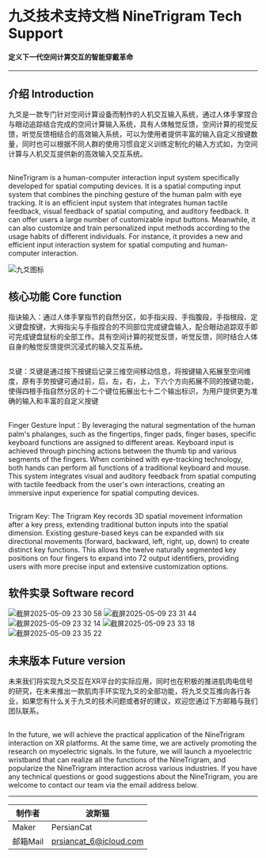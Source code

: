 九爻技术支持文档 NineTrigram Tech Support
===========================
#### 定义下一代空间计算交互的智能穿戴革命
****
## 介绍 Introduction
  九爻是一款专门针对空间计算设备而制作的人机交互输入系统，通过人体手掌捏合与眼动追踪结合完成的空间计算输入系统，具有人体触觉反馈，空间计算的视觉反馈，听觉反馈相结合的高效输入系统，可以为使用者提供丰富的输入自定义按键数量，同时也可以根据不同人群的使用习惯自定义训练定制化的输入方式如，为空间计算与人机交互提供新的高效输入交互系统。
##
   NineTrigram is a human-computer interaction input system specifically developed for spatial computing devices. It is a spatial computing input system that combines the pinching gesture of the human palm with eye tracking. It is an efficient input system that integrates human tactile feedback, visual feedback of spatial computing, and auditory feedback. It can offer users a large number of customizable input buttons. Meanwhile, it can also customize and train personalized input methods according to the usage habits of different individuals. For instance, it provides a new and efficient input interaction system for spatial computing and human-computer interaction.

  ![九爻图标](https://github.com/user-attachments/assets/1f46393c-7216-47cb-a94d-dca53e99375f)
## 核心功能 Core function
  指诀输入：通过人体手掌指节的自然分区，如手指尖段、手指腹段，手指根段、定义键盘按键，大拇指尖与手指捏合的不同部位完成键盘输入，配合眼动追踪双手即可完成键盘鼠标的全部工作。具有空间计算的视觉反馈，听觉反馈，同时结合人体自身的触觉反馈提供沉浸式的输入交互系统。
##  
  爻键：爻键是通过按下按键后记录三维空间移动信息，将按键输入拓展至空间维度，原有手势按键可通过前，后，左，右，上，下六个方向拓展不同的按键功能，使得四根手指自然分区的十二个键位拓展出七十二个输出标识，为用户提供更为准确的输入和丰富的自定义按键
##
  Finger Gesture Input：By leveraging the natural segmentation of the human palm's phalanges, such as the fingertips, finger pads, finger bases, specific keyboard functions are assigned to different areas. Keyboard input is achieved through pinching actions between the thumb tip and various segments of the fingers. When combined with eye-tracking technology, both hands can perform all functions of a traditional keyboard and mouse. This system integrates visual and auditory feedback from spatial computing with tactile feedback from the user's own interactions, creating an immersive input experience for spatial computing devices.
##
  Trigram Key: The Trigram Key records 3D spatial movement information after a key press, extending traditional button inputs into the spatial dimension. Existing gesture-based keys can be expanded with six directional movements (forward, backward, left, right, up, down) to create distinct key functions. This allows the twelve naturally segmented key positions on four fingers to expand into 72 output identifiers, providing users with more precise input and extensive customization options.

## 软件实录 Software record
![截屏2025-05-09 23 30 58](https://github.com/user-attachments/assets/5b7d490c-68cc-4c05-97a1-2a5d48cf9ad9)
![截屏2025-05-09 23 31 44](https://github.com/user-attachments/assets/7c067827-ccd1-4fa8-b9db-2d1b737a3e5d)
![截屏2025-05-09 23 32 14](https://github.com/user-attachments/assets/c696bff7-9ab5-4087-a292-fec1e6ec7fef)
![截屏2025-05-09 23 33 18](https://github.com/user-attachments/assets/c7fa7ee6-bb8c-4b47-9635-c097763c2d2e)
![截屏2025-05-09 23 35 22](https://github.com/user-attachments/assets/b820b686-4fe5-487e-8962-d65b3ae45a47)
## 未来版本 Future version
  未来我们将实现九爻交互在XR平台的实际应用，同时也在积极的推进肌肉电信号的研究，在未来推出一款肌肉手环实现九爻的全部功能，将九爻交互推向各行各业，如果您有什么关于九爻的技术问题或者好的建议，欢迎您通过下方邮箱与我们团队联系。
##
 In the future, we will achieve the practical application of the NineTrigram interaction on XR platforms. At the same time, we are actively promoting the research on myoelectric signals. In the future, we will launch a myoelectric wristband that can realize all the functions of the NineTrigram, and popularize the NineTrigram interaction across various industries. If you have any technical questions or good suggestions about the NineTrigram, you are welcome to contact our team via the email address below.
****

|制作者|波斯猫|
|---|---
|Maker|PersianCat|
|邮箱Mail|prsiancat_6@icloud.com 

